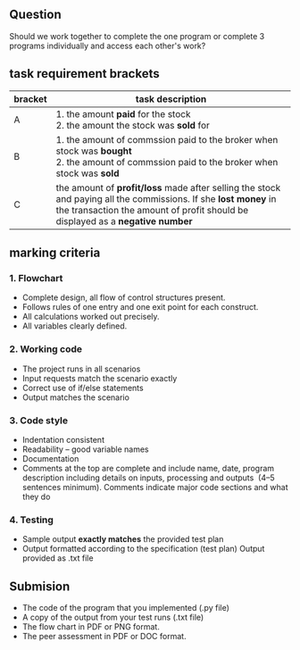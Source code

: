 ## Question

Should we work together to complete the one program or complete 3 programs individually and access each other's work?

## task requirement brackets

| bracket | task description                                             |
| ------- | ------------------------------------------------------------ |
| A       | 1. the amount **paid** for the stock<br />2. the amount the stock was **sold** for |
| B       | 1. the amount of commssion paid to the broker when stock was **bought**<br />2. the amount of commssion paid to the broker when stock was **sold** |
| C       | the amount of **profit/loss** made after selling the stock and paying all the commissions. If she **lost money** in the transaction the amount of profit should be displayed as a **negative number** |



## marking criteria

### 1. Flowchart

* Complete design, all flow of control structures present.
* Follows rules of one entry and one exit point for each construct.
* All calculations worked out precisely.
* All variables clearly defined.

### 2. Working code

* The project runs in all scenarios
* Input requests match the scenario exactly
* Correct use of if/else statements
* Output matches the scenario

### 3. Code style

* Indentation consistent
* Readability – good variable names
* Documentation
* Comments at the top are complete and include name, date, program description including details on inputs, processing and outputs&nbsp; (4–5 sentences minimum). Comments indicate major code sections and what they do

### 4. Testing

* Sample output **exactly matches** the provided test plan
* Output formatted according to the specification (test plan) Output provided as .txt file 




## Submision 

* The code of the program that you implemented (.py file)
* A copy of the output from your test runs (.txt file) 
* The flow chart in PDF or PNG format.
* The peer assessment in PDF or DOC format.